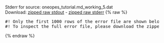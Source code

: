 Stderr for source:  oneopes_tutorial.md_working_5.dat   
Download: [zipped raw stdout](oneopes_tutorial.md_working_5.dat.plumed.stdout.txt.zip) - [zipped raw stderr](oneopes_tutorial.md_working_5.dat.plumed.stderr.txt.zip) 
{% raw %}
<pre>
#! Only the first 1000 rows of the error file are shown below
#! To inspect the full error file, please download the zipped raw stderr file above
</pre>
{% endraw %}
